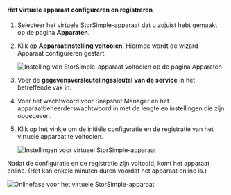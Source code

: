 #### <a name="to-configure-and-register-the-virtual-device"></a>Het virtuele apparaat configureren en registreren

1. Selecteer het virtuele StorSimple-apparaat dat u zojuist hebt gemaakt op de pagina **Apparaten**.
2. Klik op **Apparaatinstelling voltooien**. Hiermee wordt de wizard Apparaat configureren gestart.
    
    ![Instelling van StorSimple-apparaat voltooien op de pagina Apparaten](./media/storsimple-configure-register-virtual-device/StorSimple_CompleteDeviceSetupSVA1M.png)

4. Voer de **gegevensversleutelingssleutel van de service** in het betreffende vak in.

5. Voer het wachtwoord voor Snapshot Manager en het apparaatbeheerderswachtwoord in met de lengte en instellingen die zijn opgegeven.

6. Klik op het vinkje om de initiële configuratie en de registratie van het virtuele apparaat te voltooien. 
    
    ![Instellingen voor virtueel StorSimple-apparaat](./media/storsimple-configure-register-virtual-device/StorSimple_VirtualDeviceSettings1.png)

Nadat de configuratie en de registratie zijn voltooid, komt het apparaat online. (Het kan enkele minuten duren voordat het apparaat online is.)

![Onlinefase voor het virtuele StorSimple-apparaat](./media/storsimple-configure-register-virtual-device/StorSimple_VirtualDeviceOnline1M.png)


